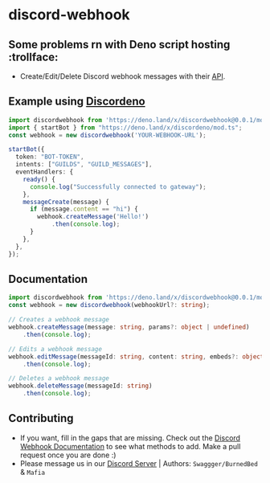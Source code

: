 # discord-webhook
## Some problems rn with Deno script hosting :trollface:
- Create/Edit/Delete Discord webhook messages with their [API](https://discord.com/developers/docs/intro).

## Example using [Discordeno](https://deno.land/x/discordeno@10.5.0)
```ts
import discordwebhook from 'https://deno.land/x/discordwebhook@0.0.1/mod.ts';
import { startBot } from "https://deno.land/x/discordeno/mod.ts";
const webhook = new discordwebhook('YOUR-WEBHOOK-URL');

startBot({
  token: "BOT-TOKEN",
  intents: ["GUILDS", "GUILD_MESSAGES"],
  eventHandlers: {
    ready() {
      console.log("Successfully connected to gateway");
    },
    messageCreate(message) {
      if (message.content == "hi") {
        webhook.createMessage('Hello!')
            .then(console.log);
      }
    },
  },
});
```

## Documentation
```ts
import discordwebhook from 'https://deno.land/x/discordwebhook@0.0.1/mod.ts';
const webhook = new discordwebhook(webhookUrl?: string);

// Creates a webhook message
webhook.createMessage(message: string, params?: object | undefined)
    .then(console.log);

// Edits a webhook message
webhook.editMessage(messageId: string, content: string, embeds?: object[] | undefined, allowed_mentions?: object | undefined)
    .then(console.log);

// Deletes a webhook message
webhook.deleteMessage(messageId: string)
    .then(console.log);
```

## Contributing
- If you want, fill in the gaps that are missing. Check out the [Discord Webhook Documentation]() to see what methods to add. Make a pull request once you are done :)
- Please message us in our [Discord Server](https://monkedev.com/r/discord) | Authors: `Swaggger/BurnedBed` & `Mafia`
